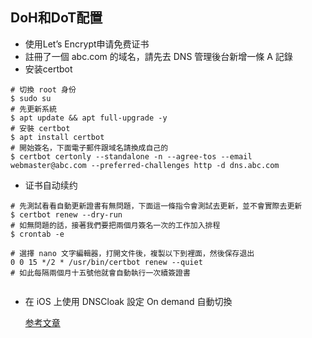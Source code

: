 ## DoH和DoT配置
- 使用Let’s Encrypt申请免费证书
- 註冊了一個 abc.com 的域名，請先去 DNS 管理後台新增一條 A 記錄
- 安装certbot

``` shell
# 切換 root 身份
$ sudo su
# 先更新系統
$ apt update && apt full-upgrade -y
# 安裝 certbot
$ apt install certbot
# 開始簽名，下面電子郵件跟域名請換成自己的
$ certbot certonly --standalone -n --agree-tos --email webmaster@abc.com --preferred-challenges http -d dns.abc.com
```
- 证书自动续约
``` shell
# 先測試看看自動更新證書有無問題，下面這一條指令會測試去更新，並不會實際去更新
$ certbot renew --dry-run
# 如無問題的話，接著我們要把兩個月簽名一次的工作加入排程
$ crontab -e

# 選擇 nano 文字編輯器，打開文件後，複製以下到裡面，然後保存退出
0 0 15 */2 * /usr/bin/certbot renew --quiet
# 如此每隔兩個月十五號他就會自動執行一次續簽證書


```
- 在 iOS 上使用 DNSCloak 設定 On demand 自動切換

    [参考文章](https://www.jkg.tw/p2660/)
